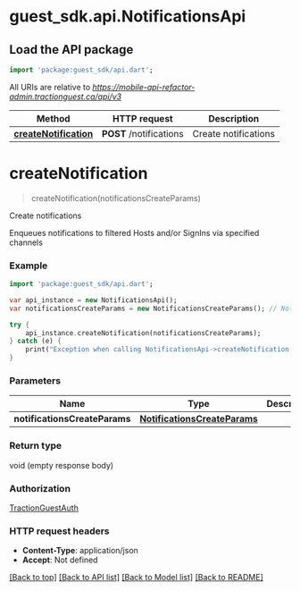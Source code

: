 # guest_sdk.api.NotificationsApi

## Load the API package
```dart
import 'package:guest_sdk/api.dart';
```

All URIs are relative to *https://mobile-api-refactor-admin.tractionguest.ca/api/v3*

Method | HTTP request | Description
------------- | ------------- | -------------
[**createNotification**](NotificationsApi.md#createNotification) | **POST** /notifications | Create notifications


# **createNotification**
> createNotification(notificationsCreateParams)

Create notifications

Enqueues notifications to filtered Hosts and/or SignIns via specified channels

### Example 
```dart
import 'package:guest_sdk/api.dart';

var api_instance = new NotificationsApi();
var notificationsCreateParams = new NotificationsCreateParams(); // NotificationsCreateParams | 

try { 
    api_instance.createNotification(notificationsCreateParams);
} catch (e) {
    print("Exception when calling NotificationsApi->createNotification: $e\n");
}
```

### Parameters

Name | Type | Description  | Notes
------------- | ------------- | ------------- | -------------
 **notificationsCreateParams** | [**NotificationsCreateParams**](NotificationsCreateParams.md)|  | 

### Return type

void (empty response body)

### Authorization

[TractionGuestAuth](../README.md#TractionGuestAuth)

### HTTP request headers

 - **Content-Type**: application/json
 - **Accept**: Not defined

[[Back to top]](#) [[Back to API list]](../README.md#documentation-for-api-endpoints) [[Back to Model list]](../README.md#documentation-for-models) [[Back to README]](../README.md)


